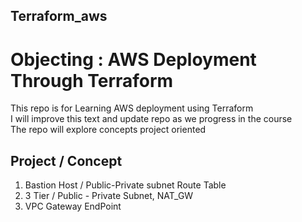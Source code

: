## Terraform_aws
# Objecting : AWS Deployment Through Terraform
  This repo is for Learning AWS deployment using Terraform  
  I will improve this text and update repo as we progress in the course  
  The repo will explore concepts project oriented  
## Project / Concept  
1. Bastion Host / Public-Private subnet Route Table
2. 3 Tier / Public - Private Subnet, NAT_GW
3. VPC Gateway EndPoint
   
